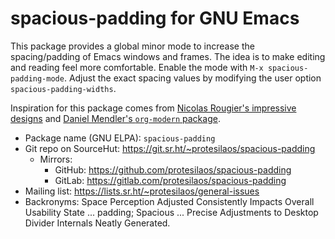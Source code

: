 # spacious-padding for GNU Emacs

This package provides a global minor mode to increase the
spacing/padding of Emacs windows and frames.  The idea is to make
editing and reading feel more comfortable.  Enable the mode with `M-x
spacious-padding-mode`.  Adjust the exact spacing values by modifying
the user option `spacious-padding-widths`.

Inspiration for this package comes from [Nicolas Rougier's impressive
designs](https://github.com/rougier) and [Daniel Mendler's
`org-modern` package](https://github.com/minad/org-modern).

+ Package name (GNU ELPA): `spacious-padding`
+ Git repo on SourceHut: <https://git.sr.ht/~protesilaos/spacious-padding>
  - Mirrors:
    + GitHub: <https://github.com/protesilaos/spacious-padding>
    + GitLab: <https://gitlab.com/protesilaos/spacious-padding>
+ Mailing list: <https://lists.sr.ht/~protesilaos/general-issues>
+ Backronyms: Space Perception Adjusted Consistently Impacts Overall
  Usability State ... padding; Spacious ... Precise Adjustments to
  Desktop Divider Internals Neatly Generated.
